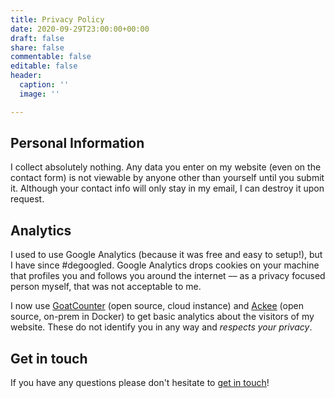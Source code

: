 ```yaml
---
title: Privacy Policy
date: 2020-09-29T23:00:00+00:00
draft: false
share: false
commentable: false
editable: false
header:
  caption: ''
  image: ''

---
```


## Personal Information

I collect absolutely nothing. Any data you enter on my website (even on the contact form) is not viewable by anyone other than yourself until you submit it. Although your contact info will only stay in my email, I can destroy it upon request.

## Analytics

I used to use Google Analytics (because it was free and easy to setup!), but I have since #degoogled. Google Analytics drops cookies on your machine that profiles you and follows you around the internet –– as a privacy focused person myself, that was not acceptable to me.

I now use [GoatCounter](https://www.goatcounter.com) (open source, cloud instance) and [Ackee](https://github.com/electerious/Ackee) (open source, on-prem in Docker) to get basic analytics about the visitors of my website. These do not identify you in any way and _respects your privacy_.

## Get in touch

If you have any questions please don't hesitate to [get in touch](https://siddhantkhera.ca/#contact)!
